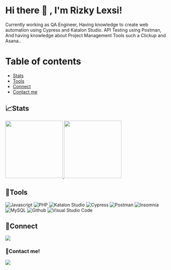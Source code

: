 <!--
**Rizkylexsi12/Rizkylexsi12** is a ✨ _special_ ✨ repository because its `README.md` (this file) appears on your GitHub profile.

Here are some ideas to get you started:

- 🔭 I’m currently working on ...
- 🌱 I’m currently learning ...
- 👯 I’m looking to collaborate on ...
- 🤔 I’m looking for help with ...
- 💬 Ask me about ...
- 📫 How to reach me: ...
- 😄 Pronouns: ...
- ⚡ Fun fact: ...
-->
# Hi there 👋 , I'm Rizky Lexsi!
Currently working as QA Engineer, Having knowledge to create web automation using Cypress and Katalon Studio. API Testing using Postman, And having knowledge about Project Management Tools such a Clickup and Asana..

# Table of contents
<!--ts-->
   * [Stats](#stats)
   * [Tools](#tools)
   * [Connect](#connect)
   * [Contact me](#contact-me)
<!--te-->
 

## 📈Stats
<p align="left">
<a href="https://github.com/Rizkylexsi12">
  <img height="180em" src="https://github-readme-stats-eight-theta.vercel.app/api?username=wisnuwm&show_icons=true&theme=algolia&include_all_commits=true&count_private=true"/>
  <img height="180em" src="https://github-readme-stats-eight-theta.vercel.app/api/top-langs/?username=wisnuwm&layout=compact&langs_count=8&theme=algolia"/>
</a>
</p>

## 🔨Tools
![Javascript](https://img.shields.io/badge/-javascript-181717?style=for-the-badge&logo=javascript)
![PHP](https://img.shields.io/badge/-php-181717?style=for-the-badge&logo=php)
![Katalon Studio](https://img.shields.io/badge/-katalon-181717?style=for-the-badge&logo=katalon)
![Cypress](https://img.shields.io/badge/-cypress-181717?style=for-the-badge&logo=cypress)
![Postman](https://img.shields.io/badge/-postman-181717?style=for-the-badge&logo=postman)
![Insomnia](https://img.shields.io/badge/-insomnia-181717?style=for-the-badge&logo=insomnia)
![MySQL](https://img.shields.io/badge/-mysql-181717?style=for-the-badge&logo=mysql)
![Github](https://img.shields.io/badge/GitHub-100000?style=for-the-badge&logo=github&logoColor=white)
![Visual Studio Code](https://img.shields.io/badge/Visual%20Studio%20Code-0078d7.svg?style=for-the-badge&logo=visual-studio-code&logoColor=white)
</details>

## 🔗Connect
<p>
    <a href="www.linkedin.com/in/rizky-febdriasyah-lexsi-973267243" target="blank"><img src="https://img.shields.io/badge/-linkedin-181717?style=for-the-badge&logo=linkedin" /></a>
</p>


### 📝Contact me!
<p>
    <a href="mailto: rizkylexsi@gmail.com" target="blank"><img src="https://img.shields.io/badge/-gmail-181717?style=for-the-badge&logo=gmail" /></a>
</p>
